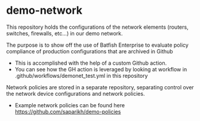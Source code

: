 # demo-network

This repository holds the configurations of the network elements (routers, switches, firewalls, etc...) in our demo network.

The purpose is to show off the use of Batfish Enterprise to evaluate policy compliance of production configurations that are archived in Github
- This is accomplished with the help of a custom Github action. 
- You can see how the GH action is leveraged by looking at workflow in .github/workflows/demonet_test.yml in this repository

Network policies are stored in a separate repository, separating control over the network device configurations and network policies.
- Example network policies can be found here https://github.com/saparikh/demo-policies


